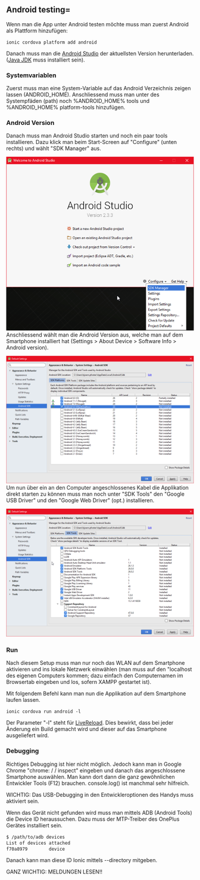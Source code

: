 ## Android testing=
Wenn man die App unter Android testen möchte muss man zuerst Android als Plattform hinzufügen:


```
ionic cordova platform add android
```
Danach muss man die [Android Studio](https://developer.android.com/studio/index.html) der aktuellsten Version herunterladen. ([Java JDK](http://www.oracle.com/technetwork/java/javase/downloads/jdk8-downloads-2133151.html) muss installiert sein).





### Systemvariablen
Zuerst muss man eine System-Variable auf das Android Verzeichnis zeigen lassen (ANDROID_HOME). Anschliessend muss man unter des Systempfäden (path) noch %ANDROID_HOME%
tools und %ANDROID_HOME%
platform-tools hinzufügen.





### Android Version
Danach muss man Android Studio starten und noch ein paar tools installieren. Dazu klick man beim Start-Screen auf "Configure" (unten rechts) und wählt "SDK Manager" aus.


![No alt text available](/ionic/android-manager-start.png )
Anschliessend wählt man die Android Version aus, welche man auf dem Smartphone installiert hat (Settings > About Device > Software Info > Android version).


![No alt text available](/ionic/android-manager.png )
Um nun über ein an den Computer angeschlossenes Kabel die Applikation direkt starten zu können muss man noch unter "SDK Tools" den "Google USB Driver" und den "Google Web Driver" (opt.) installieren.


![No alt text available](/ionic/android-manager-tools.png )



### Run
Nach diesem Setup muss man nur noch das WLAN auf dem Smartphone aktivieren und ins lokale Netzwerk einwählen (man muss auf den "localhost des eigenen Computers kommen; dazu einfach den Computernamen im Browsertab eingeben und los, sofern XAMPP gestartet ist).


Mit folgendem Befehl kann man nun die Applikation auf dem Smartphone laufen lassen.


```
ionic cordova run android -l
```
Der Parameter "-l" steht für [LiveReload](https://ionicframework.com/docs/cli/cordova/run/). Dies bewirkt, dass bei jeder Änderung ein Build gemacht wird und dieser auf das Smartphone ausgeliefert wird.





### Debugging
Richtiges Debugging ist hier nicht möglich. Jedoch kann man in Google Chrome "chrome: / / inspect" eingeben und danach das angeschlossene Smartphone auswählen. Man kann dort dann die ganz gewöhnlichen Entwickler Tools (F12) brauchen. console.log() ist manchmal sehr hilfreich.


WICHTIG: Das USB-Debugging in den Entwickleroptionen des Handys muss aktiviert sein.


Wenn das Gerät nicht gefunden wird muss man mittels ADB (Android Tools) die Device ID heraussuchen. Dazu muss der MTP-Treiber des OnePlus Gerätes installiert sein.


```
$ /path/to/adb devices
List of devices attached
f70a8979        device
```
Danach kann man diese ID Ionic mittels --directory mitgeben.


GANZ WICHTIG: MELDUNGEN LESEN!!
